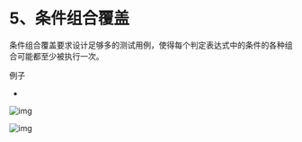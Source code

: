# 5、条件组合覆盖

条件组合覆盖要求设计足够多的测试用例，使得每个判定表达式中的条件的各种组合可能都至少被执行一次。





例子

- 

  ![img](https://mubu.com/document_image/cdc3ebf8-4010-48d6-8e0a-1d0c06a9d02e-4644403.jpg)

  ![img](https://mubu.com/document_image/61cdf6c2-378c-4811-8ba2-2636bdafec8a-4644403.jpg)